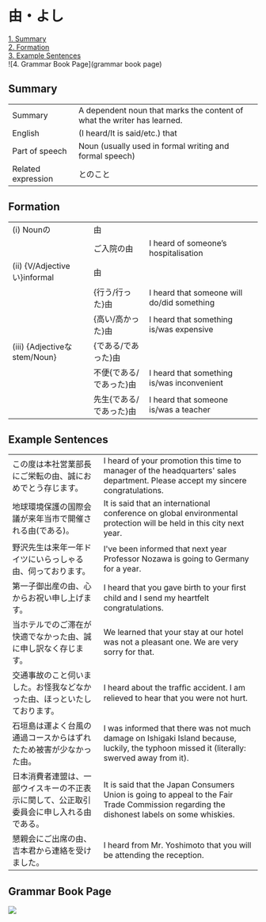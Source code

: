 # 由・よし

[1. Summary](#summary)<br>
[2. Formation](#formation)<br>
[3. Example Sentences](#example-sentences)<br>
![4. Grammar Book Page](grammar book page)<br>


## Summary

<table><tr>   <td>Summary</td>   <td>A dependent noun that marks the content of what the writer has learned.</td></tr><tr>   <td>English</td>   <td>(I heard/It is said/etc.) that</td></tr><tr>   <td>Part of speech</td>   <td>Noun (usually used in formal writing and formal speech)</td></tr><tr>   <td>Related expression</td>   <td>とのこと</td></tr></table>

## Formation

<table class="table"><tbody><tr class="tr head"><td class="td"><span class="numbers">(i)</span> <span class="bold">Nounの</span></td><td class="td"><span class="concept">由</span></td><td class="td"></td></tr><tr class="tr"><td class="td"></td><td class="td"><span>ご入院の</span><span class="concept">由</span></td><td class="td"><span>I heard of someone’s hospitalisation</span></td></tr><tr class="tr head"><td class="td"><span class="numbers">(ii)</span> <span class="bold">{V/Adjectiveい}informal</span></td><td class="td"><span class="concept">由</span></td><td class="td"></td></tr><tr class="tr"><td class="td"></td><td class="td"><span>{行う/行った}</span><span class="concept">由</span></td><td class="td"><span>I heard that someone will do/did something</span></td></tr><tr class="tr"><td class="td"></td><td class="td"><span>{高い/高かった}</span><span class="concept">由</span></td><td class="td"><span>I heard that something is/was expensive</span></td></tr><tr class="tr head"><td class="td"><span class="numbers">(iii)</span> <span class="bold">{Adjectiveなstem/Noun}</span></td><td class="td"><span>{である/であった}</span><span class="concept">由</span></td><td class="td"></td></tr><tr class="tr"><td class="td"></td><td class="td"><span>不便{である/であった}</span><span class="concept">由</span></td><td class="td"><span>I heard that something is/was inconvenient</span></td></tr><tr class="tr"><td class="td"></td><td class="td"><span>先生{である/であった}</span><span class="concept">由</span></td><td class="td"><span>I heard that someone is/was a teacher</span></td></tr></tbody></table>

## Example Sentences

<table><tr>   <td>この度は本社営業部長にご栄転の由、誠におめでとう存じます。</td>   <td>I heard of your promotion this time to manager of the headquarters' sales department. Please accept my sincere congratulations.</td></tr><tr>   <td>地球環境保護の国際会議が来年当市で開催される由(である)。</td>   <td>It is said that an international conference on global environmental protection will be held in this city next year.</td></tr><tr>   <td>野沢先生は来年一年ドイツにいらっしゃる由、伺っております。</td>   <td>I've been informed that next year Professor Nozawa is going to Germany for a year.</td></tr><tr>   <td>第一子御出産の由、心からお祝い申し上げます。</td>   <td>I heard that you gave birth to your ﬁrst child and I send my heartfelt congratulations.</td></tr><tr>   <td>当ホテルでのご滞在が快適でなかった由、誠に申し訳なく存じます。</td>   <td>We learned that your stay at our hotel was not a pleasant one. We are very sorry for that.</td></tr><tr>   <td>交通事故のこと伺いました。お怪我などなかった由、ほっといたしております。</td>   <td>I heard about the trafﬁc accident. I am relieved to hear that you were not hurt.</td></tr><tr>   <td>石垣島は運よく台風の通過コースからはずれたため被害が少なかった由。</td>   <td>I was informed that there was not much damage on Ishigaki Island because, luckily, the typhoon missed it (literally: swerved away from it).</td></tr><tr>   <td>日本消費者連盟は、一部ウイスキーの不正表示に関して、公正取引委員会に申し入れる由である。</td>   <td>It is said that the Japan Consumers Union is going to appeal to the Fair Trade Commission regarding the dishonest labels on some whiskies.</td></tr><tr>   <td>懇親会にご出席の由、吉本君から連絡を受けました。</td>   <td>I heard from Mr. Yoshimoto that you will be attending the reception.</td></tr></table>

## Grammar Book Page

![](../img/Advanced由.png)

